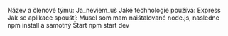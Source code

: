 

Název a členové týmu: Ja_neviem_uš
Jaké technologie používá: Express
Jak se aplikace spouští: Musel som mam naištalované node.js, nasledne npm install a samotný Štart npm start dev
